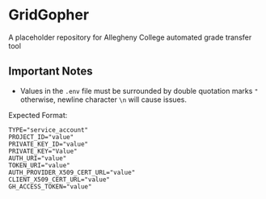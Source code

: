 # GridGopher

A placeholder repository for Allegheny College automated grade transfer tool

## Important Notes

- Values in the `.env` file must be surrounded by double quotation marks `"`
  otherwise, newline character `\n` will cause issues.

Expected Format:

```.evn
TYPE="service_account"
PROJECT_ID="value"
PRIVATE_KEY_ID="value"
PRIVATE_KEY="Value"
AUTH_URI="value"
TOKEN_URI="value"
AUTH_PROVIDER_X509_CERT_URL="value"
CLIENT_X509_CERT_URL="value"
GH_ACCESS_TOKEN="value"
```
